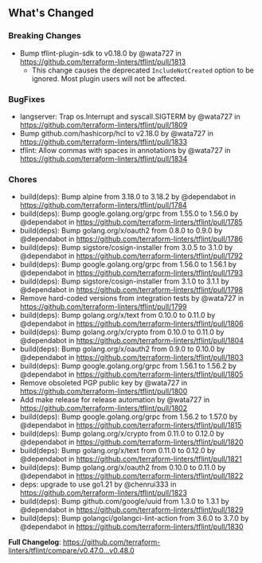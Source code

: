 ## What's Changed

### Breaking Changes

* Bump tflint-plugin-sdk to v0.18.0 by @wata727 in https://github.com/terraform-linters/tflint/pull/1813
  * This change causes the deprecated `IncludeNotCreated` option to be ignored. Most plugin users will not be affected.

### BugFixes

* langserver: Trap os.Interrupt and syscall.SIGTERM by @wata727 in https://github.com/terraform-linters/tflint/pull/1809
* Bump github.com/hashicorp/hcl to v2.18.0 by @wata727 in https://github.com/terraform-linters/tflint/pull/1833
* tflint: Allow commas with spaces in annotations by @wata727 in https://github.com/terraform-linters/tflint/pull/1834

### Chores

* build(deps): Bump alpine from 3.18.0 to 3.18.2 by @dependabot in https://github.com/terraform-linters/tflint/pull/1784
* build(deps): Bump google.golang.org/grpc from 1.55.0 to 1.56.0 by @dependabot in https://github.com/terraform-linters/tflint/pull/1785
* build(deps): Bump golang.org/x/oauth2 from 0.8.0 to 0.9.0 by @dependabot in https://github.com/terraform-linters/tflint/pull/1786
* build(deps): Bump sigstore/cosign-installer from 3.0.5 to 3.1.0 by @dependabot in https://github.com/terraform-linters/tflint/pull/1792
* build(deps): Bump google.golang.org/grpc from 1.56.0 to 1.56.1 by @dependabot in https://github.com/terraform-linters/tflint/pull/1793
* build(deps): Bump sigstore/cosign-installer from 3.1.0 to 3.1.1 by @dependabot in https://github.com/terraform-linters/tflint/pull/1798
* Remove hard-coded versions from integration tests by @wata727 in https://github.com/terraform-linters/tflint/pull/1799
* build(deps): Bump golang.org/x/text from 0.10.0 to 0.11.0 by @dependabot in https://github.com/terraform-linters/tflint/pull/1806
* build(deps): Bump golang.org/x/crypto from 0.10.0 to 0.11.0 by @dependabot in https://github.com/terraform-linters/tflint/pull/1804
* build(deps): Bump golang.org/x/oauth2 from 0.9.0 to 0.10.0 by @dependabot in https://github.com/terraform-linters/tflint/pull/1803
* build(deps): Bump google.golang.org/grpc from 1.56.1 to 1.56.2 by @dependabot in https://github.com/terraform-linters/tflint/pull/1805
* Remove obsoleted PGP public key by @wata727 in https://github.com/terraform-linters/tflint/pull/1800
* Add make release for release automation by @wata727 in https://github.com/terraform-linters/tflint/pull/1802
* build(deps): Bump google.golang.org/grpc from 1.56.2 to 1.57.0 by @dependabot in https://github.com/terraform-linters/tflint/pull/1815
* build(deps): Bump golang.org/x/crypto from 0.11.0 to 0.12.0 by @dependabot in https://github.com/terraform-linters/tflint/pull/1820
* build(deps): Bump golang.org/x/text from 0.11.0 to 0.12.0 by @dependabot in https://github.com/terraform-linters/tflint/pull/1821
* build(deps): Bump golang.org/x/oauth2 from 0.10.0 to 0.11.0 by @dependabot in https://github.com/terraform-linters/tflint/pull/1822
* deps: upgrade to use go1.21 by @chenrui333 in https://github.com/terraform-linters/tflint/pull/1823
* build(deps): Bump github.com/google/uuid from 1.3.0 to 1.3.1 by @dependabot in https://github.com/terraform-linters/tflint/pull/1829
* build(deps): Bump golangci/golangci-lint-action from 3.6.0 to 3.7.0 by @dependabot in https://github.com/terraform-linters/tflint/pull/1830


**Full Changelog**: https://github.com/terraform-linters/tflint/compare/v0.47.0...v0.48.0
